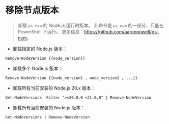 # 移除节点版本

> 卸载 `ps-nvm` 的 Node.js 运行时版本。
> 此命令是 `ps-nvm` 的一部分，只能在 PowerShell 下运行。
> 更多信息：<https://github.com/aaronpowell/ps-nvm>。

- 卸载指定的 Node.js 版本：

`Remove-NodeVersion {{node_version}}`

- 卸载多个 Node.js 版本：

`Remove-NodeVersion {{node_version1 , node_version2 , ...}}`

- 卸载所有当前安装的 Node.js 20.x 版本：

`Get-NodeVersions -Filter ">=20.0.0 <21.0.0" | Remove-NodeVersion`

- 卸载所有当前安装的 Node.js 版本：

`Get-NodeVersions | Remove-NodeVersion`